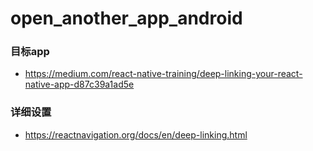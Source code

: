# open_another_app_android

### 目标app

- https://medium.com/react-native-training/deep-linking-your-react-native-app-d87c39a1ad5e

### 详细设置 
- https://reactnavigation.org/docs/en/deep-linking.html
